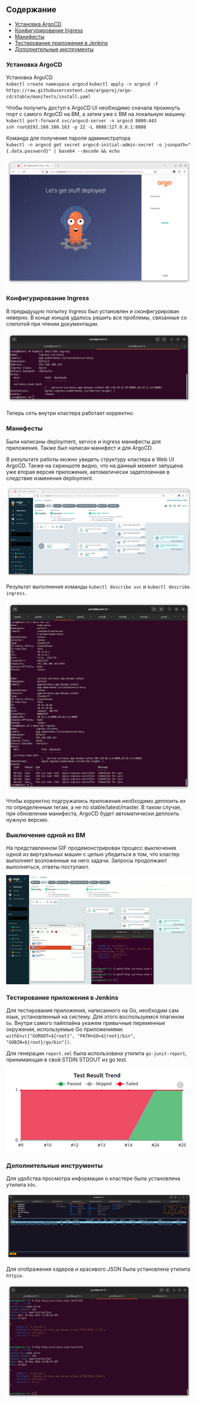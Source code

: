## Содержание

- [Установка ArgoCD](#установка-argocd)
- [Конфигурирование Ingress](#конфигурирование-ingress)
- [Манифесты](#манифесты)
- [Тестирование приложения в Jenkins](#тестирование-приложения-в-jenkins)
- [Дополнительные инструменты](#дополнительные-инструменты)

### Установка ArgoCD

Установка ArgoCD \
`kubectl create namespace argocd`
`kubectl apply -n argocd -f https://raw.githubusercontent.com/argoproj/argo-cd/stable/manifests/install.yaml`

Чтобы получить доступ к ArgoCD UI необходимо сначала прокинуть порт с самого ArgoCD на ВМ, а затем уже с ВМ на локальную машину. \
`kubectl port-forward svc/argocd-server -n argocd 8080:443` \
`ssh root@192.168.100.163 -p 22 -L 8080:127.0.0.1:8080`

Команда для получения пароля администратора \
`kubectl -n argocd get secret argocd-initial-admin-secret -o jsonpath="{.data.password}" | base64 --decode && echo`

![image](/docs/summary/hw7_pictures/argocd_installed.png)

### Конфигурирование Ingress

В предыдущую попытку Ingress был установлен и сконфигурирован неверно. В конце концов удалось решить все проблемы, связанные со слепотой при чтении документации.

![image](/docs/summary/hw7_pictures/ingress_installed.png)

Теперь сеть внутри кластера работает корректно.

### Манифесты

Были написаны deployment, service и ingress манифесты для приложения. Также был написан манифест и для ArgoCD.

В результате работы можно увидеть структуру кластера в Web UI ArgoCD. Также на скриншоте видно, что на данный момент запущена уже вторая версия приложения, автоматически задеплоенная в следствие изменения deployment.

![image](/docs/summary/hw7_pictures/argocd_all_running.png)

Результат выполнения команды `kubectl describe svc` и `kubectl describe ingress`.

![image](/docs/summary/hw7_pictures/describe_services_and_ingress.png)

Чтобы корректно подгружались приложения необходимо деплоить их по определенным тегам, а не по stable/latest/master. В таком случае, при обновлении манифеста, ArgoCD будет автоматически деплоить нужную версию.

### Выключение одной из ВМ

На представленном GIF продемонстрирован процесс выключения одной из виртуальных машин с целью убедиться в том, что кластер выполняет возложенные на него задачи. Запросы продолжают выполняться, ответы поступают.

![image](/docs/summary/hw7_pictures/vm_shutdown.gif)

### Тестирование приложения в Jenkins

Для тестирования приложения, написанного на Go, необходим сам язык, установленный на систему. Для этого воспользуемся плагином `Go`. Внутри самого пайплайна укажем привычные переменные окружения, используемые Go приложениями: `withEnv(["GOROOT=${root}", "PATH+GO=${root}/bin", "GOBIN=${root}/go/bin"])`.

Для генерации `report.xml` была использована утилита `go-junit-report`, принимающая в свой STDIN STDOUT из go test.

![image](/docs/summary/hw7_pictures/test_results.png)

### Дополнительные инструменты

Для удобства просмотра информации о кластере была установлена утилита `k9s`.

![image](/docs/summary/hw7_pictures/k9s.png)

Для отображения хэдеров и красивого JSON была установлена утилита `httpie`.

![image](/docs/summary/hw7_pictures/pretty_curl_with_hostnames.png)

